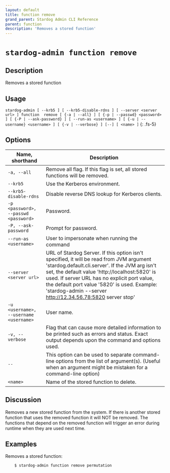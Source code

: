 ```yaml
---
layout: default
title: function remove
grand_parent: Stardog Admin CLI Reference
parent: function
description: 'Removes a stored function'
---
```


#  `stardog-admin function remove` 
## Description
Removes a stored function<br>
## Usage
`stardog-admin [ --krb5 ] [ --krb5-disable-rdns ] [ --server <server url> ] function  remove [ {-a | --all} ] [ {-p | --passwd} <password> ] [ {-P | --ask-password} ] [ --run-as <username> ] [ {-u | --username} <username> ] [ {-v | --verbose} ] [--] [ <name> ]`
{: .fs-5}
## Options

Name, shorthand | Description 
---|---
`-a, --all` | Remove all flag. If this flag is set, all stored functions will be removed.
`--krb5` | Use the Kerberos environment.
`--krb5-disable-rdns` | Disable reverse DNS lookup for Kerberos clients.
`-p <password>, --passwd <password>` | Password.
`-P, --ask-password` | Prompt for password.
`--run-as <username>` | User to impersonate when running the command
`--server <server url>` | URL of Stardog Server. If this option isn't specified, it will be read from JVM argument 'stardog.default.cli.server'. If the JVM arg isn't set, the default value 'http://localhost:5820' is used. If server URL has no explicit port value, the default port value '5820' is used.  Example: 'stardog-admin --server http://12.34.56.78:5820 server stop' 
`-u <username>, --username <username>` | User name.
`-v, --verbose` | Flag that can cause more detailed information to be printed such as errors and status. Exact output depends upon the command and options used.
`--` | This option can be used to separate command-line options from the list of argument(s). (Useful when an argument might be mistaken for a command-line option)
`<name>` | Name of the stored function to delete.

## Discussion
Removes a new stored function from the system. If there is another stored function that uses the removed function it will NOT be removed. The functions that depend on the removed function will trigger an error during runtime when they are used next time.

## Examples
Removes a stored function:
```bash
    $ stardog-admin function remove permutation
```


